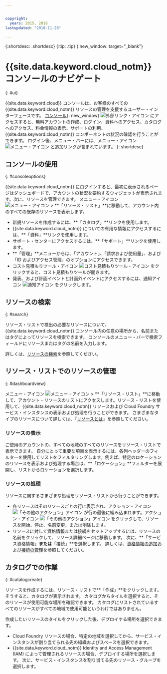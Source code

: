 ```yaml
---


copyright:
  years: 2015, 2018
lastupdated: "2018-11-28"

---
```


{:shortdesc: .shortdesc}
{:tip: .tip}
{:new_window: target="_blank"}

# {{site.data.keyword.cloud_notm}} コンソールのナビゲート 
{: #ui}

{{site.data.keyword.cloud}} コンソールは、お客様のすべての {{site.data.keyword.cloud_notm}} リソースの管理を支援するユーザー・インターフェースです。 [コンソール](https://cloud.ibm.com){: new_window} ![外部リンク・アイコン](../icons/launch-glyph.svg "外部リンク・アイコン") にアクセスすると、無料アカウントの作成、ログイン、資料へのアクセス、カタログへのアクセス、料金情報の表示、サポートの利用、{{site.data.keyword.cloud_notm}} コンポーネントの状況の確認を行うことができます。 ログイン後、メニュー・バーには、メニュー・アイコン ![メニュー・アイコン ](../icons/icon_hamburger.svg) と追加リンクが含まれています。
{: shortdesc}


## コンソールの使用
{: #consoleoptions}

{{site.data.keyword.cloud_notm}} にログインすると、最初に表示されるページはダッシュボードで、アカウントの状況を要約するウィジェットが表示されます。次に、リソースを管理できます。 メニュー・アイコン ![メニュー・アイコン](../icons/icon_hamburger.svg) &gt; **「リソース・リスト」**に移動して、アカウント内のすべての既存のリソースを表示します。

  * 新規リソースを作成するには、**「カタログ」**リンクを使用します。
  * {{site.data.keyword.cloud_notm}} についての有用な情報にアクセスするには、**「資料」**リンクを使用します。
  * サポート・センターにアクセスするには、**「サポート」**リンクを使用します。  
  * **「管理」**メニューからは、「アカウント」、「請求および使用量」、および「ID およびアクセス管理」のオプションにアクセスできます。
  * コスト見積もりツール・アイコン ![コスト見積もりツール・アイコン](../icons/Estimator.svg) をクリックすると、コスト見積もりツールが開きます。
  * 発表、および計画イベントと計画外イベントにアクセスするには、通知アイコン ![通知アイコン ](../icons/Notification.svg) をクリックします。

## リソースの検索
{: #search}

リソース・リストで検出の必要なリソースについて、{{site.data.keyword.cloud_notm}} コンソール内の任意の場所から、名前またはタグによってリソースを検索できます。 コンソールのメニュー・バーで検索フィールドにリソースまたはタグの名前を入力します。

詳しくは、[リソースの検索](/docs/resources/searching.html#searching-for-resources)を参照してください。 

## リソース・リストでのリソースの管理
{: #dashboardview}

メニュー・アイコン ![メニュー・アイコン](../icons/icon_hamburger.svg) &gt; **「リソース・リスト」**に移動して、アカウント・リソースのリストにアクセスします。リソース・リストを使用して、{{site.data.keyword.cloud_notm}} リソースおよび Cloud Foundry サービス・インスタンスの表示および処理を行うことができます。 さまざまなタイプのリソースについて詳しくは、『[リソースとは](/docs/resources/acct_resources.html#resource)』を参照してください。

### リソースの表示
ご使用のアカウントの、すべての地域のすべてのリソースをリソース・リストで表示できます。 自分にとって重要な項目を表示するには、各列ヘッダーのフィルターを使用してリストをフィルタリングします。例えば、特定のロケーションのリソースを表示および処理する場合は、**「ロケーション」**フィルターを展開し、リストからロケーションを選択します。

### リソースの処理
リソースに関するさまざまな処理をリソース・リストから行うことができます。

  * 各リソースはそのリソースごとの行に表示され、アクション・アイコン ![「その他のアクション」アイコン](../icons/action-menu-icon.svg) が行の最後に組み込まれます。アクション・アイコン ![「その他のアクション」アイコン](../icons/action-menu-icon.svg) をクリックして、リソースを開始、停止、名前変更、または削除します。
  * リソースに対して資格情報または接続をセットアップするには、リソースの名前をクリックして、リソース詳細ページに移動します。 次に、**「サービス資格情報」**または**「接続」**を選択します。 詳しくは、[資格情報の追加](/docs/resources/service_credentials.html)および[接続の管理](/docs/resources/connecting_apps.html#connect_app)を参照してください。


## カタログでの作業
{: #catalogcreate}

リソースを作成するには、リソース・リストで**「作成」**をクリックします。 そうすると、カタログが表示されます。 カタログからタイルを選択すると、そのリソースが使用可能な場所を確認できます。 カタログにリストされているすべてのリソースがすべての地域で使用可能というわけではありません。

作成したいリソースのタイルをクリックした後、デプロイする場所を選択できます。

  * Cloud Foundry リソースの場合、特定の地域を選択してから、サービス・インスタンスが割り当てられる先の組織およびスペースを選択できます。
  * {{site.data.keyword.cloud_notm}} Identity and Access Management (IAM) によって管理されるリソースの場合、デプロイする場所を選択します。 次に、サービス・インスタンスを割り当てる先のリソース・グループを選択します。
